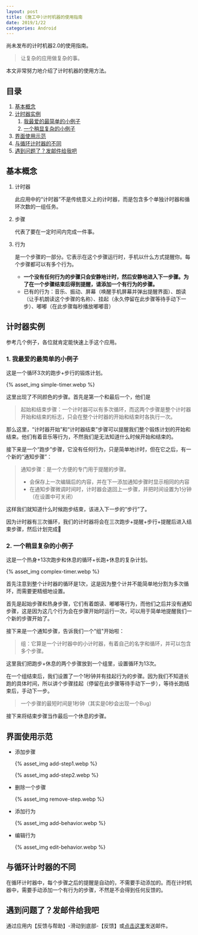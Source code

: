 ```yaml
---
layout: post
title: (施工中)计时机器的使用指南
date: 2019/1/22
categories: Android
---
```


尚未发布的计时机器2.0的使用指南。

> 让复杂的应用做复杂的事。

本文非常努力地介绍了计时机器的使用方法。

<!--more-->

## 目录

1. [基本概念](#基本概念)
1. [计时器实例](#计时器实例)
    1. [我最爱的最简单的小例子](#1.-我最爱的最简单的小例子)
    1. [一个稍显复杂的小例子](#2.-一个稍显复杂的小例子)
1. [界面使用示范](#界面使用示范)
1. [与循环计时器的不同](#与循环计时器的不同)
1. [遇到问题了？发邮件给我吧](#遇到问题了？发邮件给我吧。)

## 基本概念

1. 计时器

    此应用中的“计时器”不是传统意义上的计时器，而是包含多个单独计时器和循环次数的一组任务。

1. 步骤

    代表了要在一定时间内完成一件事。

1. 行为

    是一个步骤的一部分。它表示在这个步骤运行时，手机以什么方式提醒你。每个步骤都可以有多个行为。

    - **一个没有任何行为的步骤只会安静地计时，然后安静地进入下一步骤。为了在一个步骤结束后得到提醒，请添加一个有行为的步骤。**
    - 已有的行为：音乐、振动、屏幕（唤醒手机屏幕并弹出提醒界面）、朗读（让手机朗读这个步骤的名称）、挂起（永久停留在此步骤等待手动下一步）、嘟嘟（在此步骤每秒播放嘟嘟音）

## 计时器实例

参考几个例子，各位就肯定能快速上手这个应用。

### 1. 我最爱的最简单的小例子

这是一个循环3次的跑步+步行的锻炼计划。

{% asset_img simple-timer.webp %}

这里出现了不同颜色的步骤。首先是第一个和最后一个，他们是

> 起始和结束步骤：一个计时器可以有多次循环，而这两个步骤是整个计时器开始和结束的标志，只会在整个计时器的开始和结束时各执行一次。

那么这里，“计时器开始”和“计时器结束”步骤可以提醒我们整个锻炼计划的开始和结束。他们有着音乐等行为，不然我们是无法知道什么时候开始和结束的。

接下来是一个“跑步”步骤，它没有任何行为，只是简单地计时，但在它之后，有一个新的“通知步骤”：

> 通知步骤：是一个方便的专门用于提醒的步骤。
> - 会保存上一次编辑后的内容，并在下一添加通知步骤时显示相同的内容
> - 在通知步骤微调时间时，计时器会退回上一步骤，并把时间设置为1分钟（在设置中可关闭）

这样我们就知道什么时候跑步结束，该进入下一步的“步行”了。

因为计时器有三次循环，我们的计时器将会在三次跑步+提醒+步行+提醒后进入结束步骤，然后计划完成🎉

### 2. 一个稍显复杂的小例子

这是一个热身+13次跑步和休息的循环+长跑+休息的复杂计划。

{% asset_img complex-timer.webp %}

首先注意到整个计时器的循环是1次，这是因为整个计并不能简单地分割为多次循环，而需要更精细地设置。

首先是起始步骤和热身步骤，它们有着朗读、嘟嘟等行为，而他们之后并没有通知步骤，这是因为这几个行为会在步骤开始时运行一次，可以用于简单地提醒我们一个新的步骤开始了。

接下来是一个通知步骤，告诉我们一个“组"开始啦：

> 组：它算是一个计时器中的小计时器，有着自己的名字和循环，并可以包含多个步骤。

这里我们把跑步+休息的两个步骤放到一个组里，设置循环为13次。

在一个组结束后，我们设置了一个1秒钟并有挂起行为的步骤。因为我们不知道长跑的具体时间，所以讲个步骤挂起（停留在此步骤等待手动下一步），等待长跑结束后，手动下一步。

> 一个步骤的最短时间是1秒钟（其实是0秒会出现一个Bug）

接下来将结束步骤当作最后一个休息的步骤。

## 界面使用示范

- 添加步骤

    {% asset_img add-step1.webp %}

    {% asset_img add-step2.webp %}

- 删除一个步骤

    {% asset_img remove-step.webp %}

- 添加行为

    {% asset_img add-behavior.webp %}

- 编辑行为

    {% asset_img edit-behavior.webp %}

## 与循环计时器的不同

在循环计时器中，每个步骤之后的提醒是自动的，不需要手动添加的。而在计时机器中，需要手动添加一个有行为的步骤，不然是不会得到任何反馈的。

## 遇到问题了？发邮件给我吧

通过应用内【反馈与帮助】-滑动到底部-【反馈】或[点击这里](mailto:TODO)发送邮件。
